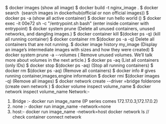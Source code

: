 $ docker images (show all image)
$ docker build -t nginx_image .
$ docker search <image> (search images in dockerhub(official or non official images))
$ docker ps -a (show all active container)
$ docker run hello world ()
$ docker exec -it 00e72  sh -c "/entrypoint.sh bash"  (enter inside container with entrypoint)
$ docker system prune (Delete all unused containers, unused networks, and dangling images.)
$ docker container kill $(docker ps -q) (kill all running container)
$ docker container rm $(docker ps -a -q) Delete all containers that are not running.
$ docker image history my_image (Display an image’s intermediate images with sizes and how they were created)
$ docker system prune -a --volumes ( Remove unused volumes. We’ll talk more about volumes in the next article.)
$ docker ps -aq (List all containers (only IDs) 
$ docker stop $(docker ps -aq) (Stop all running containers)
$ docker rm $(docker ps -aq) (Remove all containers)
$ docker info # gives running container,images,engine information
$ docker rmi $(docker images -q) (Remove all images)
$  docker network create --driver =bridge folderone (create own network )
$ docker volume inspect volume_name
$ docker  network inspect volume_name
Network:- 
1. Bridge :- docker run image_name (IP series comes 172.17.0.3,172.17.0.2)
2. none :- docker run image_name -network=none
3. host:- docker run image_name  -network=host
docker network ls // check container connect network  
